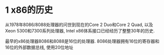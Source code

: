 # 1 x86的历史

从1978年8086/8088处理器的问世到现在的Core 2 Duo和Core 2 Quad, 以及Xeon 5300和7300系列处理器, Intel x86体系接口已经经历了整整30年的历史.

最早的x86处理器8086和8088是16位的处理器. 8086处理器拥有16位的寄存器和16位的外部数据总线, 使用20位地址